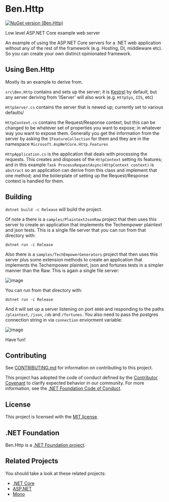 # Ben.Http


[![NuGet version (Ben.Http)](https://img.shields.io/nuget/v/Ben.Http.svg?style=flat-square)](https://www.nuget.org/packages/Ben.Http/)

Low level ASP.NET Core example web server

An example of using the ASP.NET Core servers for a .NET web application without any of the rest of the framework (e.g. Hosting, DI, middleware etc). So you can create your own distinct opinionated framework.

## Using Ben.Http

Mostly its an example to derive from. 

`src\Ben.Http` contains and sets up the server; it is [Kestrel](https://github.com/dotnet/aspnetcore/tree/master/src/Servers/Kestrel) by default, but any server deriving from 'IServer' will also work (e.g. `HttpSys`, `IIS`, etc)

`HttpServer.cs` contains the server that is newed up; currently set to various defaults/

`HttpContext.cs` contains the Request/Response context, but this can be changed to be whatever set of properties you want to expose; in whatever way you want to expose them. Generally you get the information from the server by asking the `IFeatureCollection` for them and they are in the namespace `Microsoft.AspNetCore.Http.Features`

`HttpApplication.cs` is the application that deals with processing the requests. This creates and disposes of the `HttpContext` setting its features; and in this example `Task ProcessRequestAsync(HttpContext context)` is `abstract` so an application can derive from this class and implement that one method; and the bolierplate of setting up the Request/Response context is handled for them.

## Building

`dotnet build -c Release` will build the project.

Of note a there is a `samples/PlaintextJsonRaw` project that then uses this server to create an application that implements the Techempower plaintext and json tests. This is a single file server that you can run from that directory with:

`dotnet run -c Release` 

Also there is a `samples/TechEmpowerGenerators` project that then uses this server plus some extension methods to create an application that implements the Techempower plaintext, json and fortunes tests in a simpler manner than the Raw. This is again a single file server:

![image](https://user-images.githubusercontent.com/1142958/105080682-14becc80-5a89-11eb-8864-d67c486eaea8.png)

You can run from that directory with:

`dotnet run -c Release` 

And it will set up a server listening on port `8080` and responding to the paths `/plaintext`, `/json`, `/db` and `/fortunes`. You also need to pass the postgres connection string in via `connection` enviorment variable:

![image](https://user-images.githubusercontent.com/1142958/103061598-beeb2780-45a3-11eb-9e56-d886530b2e2e.png)

Have fun!

## Contributing

See [CONTRIBUTING.md](CONTRIBUTING.md) for information on contributing to this project.

This project has adopted the code of conduct defined by the [Contributor Covenant](http://contributor-covenant.org/) 
to clarify expected behavior in our community. For more information, see the [.NET Foundation Code of Conduct](http://www.dotnetfoundation.org/code-of-conduct).

## License

This project is licensed with the [MIT license](LICENSE).

## .NET Foundation

Ben.Http is a [.NET Foundation project](https://dotnetfoundation.org/projects).

## Related Projects

You should take a look at these related projects:

- [.NET Core](https://github.com/dotnet/core)
- [ASP.NET](https://github.com/aspnet)
- [Mono](https://github.com/mono)
